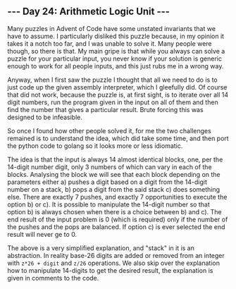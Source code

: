 ## --- Day 24: Arithmetic Logic Unit ---

Many puzzles in Advent of Code have some unstated invariants that we have to assume. I particularly disliked this puzzle because, in my opinion it takes it a notch too far, and I was unable to solve it. Many people were though, so there is that. My main gripe is that while you always can solve a puzzle
for your particular input, you never know if your solution is generic enough to work for all people inputs, and this just rubs me in a wrong way.

Anyway, when I first saw the puzzle I thought that all we need to do is to just code up the given assembly interpreter, which I gleefully did. Of course that did not work, because the puzzle is, at first sight, is to iterate over all 14 digit numbers, run the program given in the input on all of them and then find the number that gives a particular result. Brute forcing this was designed to be infeasible.

So once I found how other people solved it, for me the two challenges remained is to understand the idea, which did take some time, and then port the python code to golang so it looks more or less idiomatic.

The idea is that the input is always 14 almost identical blocks, one, per the 14-digit number digit, only 3 numbers of which can vary in each of the blocks. Analysing the block we will see that each block depending on the parameters either a) pushes a digit based on a digit from the 14-digit number on a stack, b) pops a digit from the said stack c) does something else. There are exactly 7 pushes, and exactly 7 opportunities to execute the option b) or c). It is possible to manipulate the 14-digit number so that option b) is always chosen when there is a choice between b) and c). The end result of the input problem is 0 (which is required) only if the number of the pushes and the pops are balanced. If option c) is ever selected the end result will never ge to 0.

The above is a very simplified explanation, and "stack" in it is an abstraction. In reality base-26 digits are added or removed from an integer with `z*26 + digit` and `z/26` operations. We also skip over the explanation how to manipulate 14-digits to get the desired result, the explanation is given in  comments to the code.
